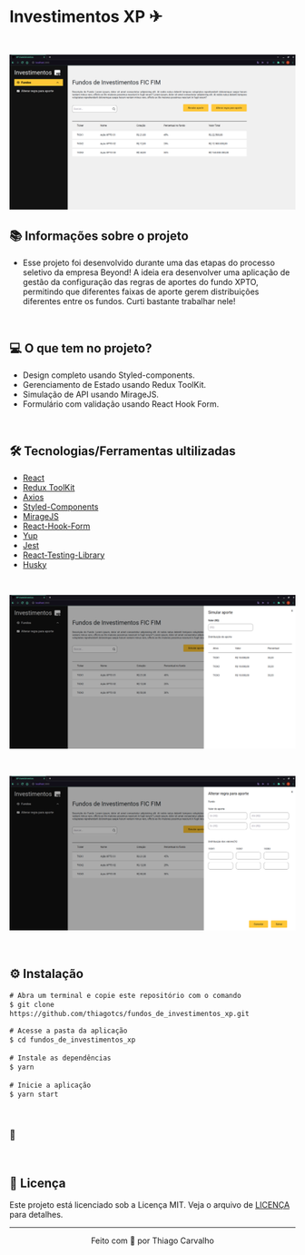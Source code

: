 # Investimentos XP ✈

&nbsp;

<a href="https://github.com/thiagotcs/fundos_-de_investimentos_xp-/blob/master/src/assets/img/img1.png" target="_blank">
    <img alt="investimento xp pagina1" src="https://github.com/thiagotcs/fundos_-de_investimentos_xp-/blob/master/src/assets/img/img1.png">
  </a>

## 📚 Informações sobre o projeto

- Esse projeto foi desenvolvido durante uma das etapas do processo seletivo da empresa Beyond! A ideia era desenvolver uma aplicação de gestão da configuração das regras de aportes do fundo XPTO, permitindo que diferentes faixas de aporte gerem distribuições diferentes entre os fundos. Curti bastante trabalhar nele!

&nbsp;

## 💻 O que tem no projeto?

- Design completo usando Styled-components.
- Gerenciamento de Estado usando Redux ToolKit.
- Simulação de API usando MirageJS.
- Formulário com validação usando React Hook Form.

&nbsp;

## 🛠️ Tecnologias/Ferramentas ultilizadas

- [React](https://pt-br.reactjs.org/E)
- [Redux ToolKit](https://redux-toolkit.js.org/)
- [Axios](https://axios-http.com/)
- [Styled-Components](https://styled-components.com/E)
- [MirageJS](https://miragejs.com/)
- [React-Hook-Form](https://react-hook-form.com/)
- [Yup](https://pt-br.reactjs.org/E)
- [Jest](https://jestjs.io/pt-BR/)
- [React-Testing-Library](https://testing-library.com/)
- [Husky](https://typicode.github.io/husky/#/)

&nbsp;

<a href="https://github.com/thiagotcs/fundos_-de_investimentos_xp-/blob/master/src/assets/img/img2.png" target="_blank">
    <img alt="investimento xp pagina2" src="https://github.com/thiagotcs/fundos_-de_investimentos_xp-/blob/master/src/assets/img/img2.png">
  </a>

&nbsp;

<a href="https://github.com/thiagotcs/fundos_-de_investimentos_xp-/blob/master/src/assets/img/img3.png" target="_blank">
    <img alt="investimento xp pagina3" src="https://github.com/thiagotcs/fundos_-de_investimentos_xp-/blob/master/src/assets/img/img3.png">
  </a>

&nbsp;

## ⚙️ Instalação

```
# Abra um terminal e copie este repositório com o comando
$ git clone https://github.com/thiagotcs/fundos_de_investimentos_xp.git
```

```
# Acesse a pasta da aplicação
$ cd fundos_de_investimentos_xp

# Instale as dependências
$ yarn

# Inicie a aplicação
$ yarn start

```

&nbsp;

### 🔗

&nbsp;

## 📝 Licença

Este projeto está licenciado sob a Licença MIT. Veja o arquivo de [LICENÇA](https://github.com/thiagotcs) para detalhes.

---

<p align="center">Feito com 💙 por Thiago Carvalho</p>
